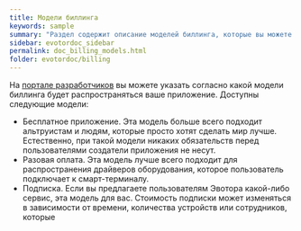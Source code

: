 ```yaml
---
title: Модели биллинга
keywords: sample
summary: "Раздел содержит описание моделей биллинга, которые вы можете реализовать с помощью Эвотора."
sidebar: evotordoc_sidebar
permalink: doc_billing_models.html
folder: evotordoc/billing
---
```


На [портале разработчиков](https://dev.evotor.ru/) вы можете указать согласно какой модели биллинга будет распространяться ваше приложение.
Доступны следующие модели:
* Бесплатное приложение.
    Эта модель больше всего подходит альтруистам и людям, которые просто хотят сделать мир лучше. Естественно, при такой модели никаких обязательств перед пользователями создатели приложения не несут.
* Разовая оплата.
    Эта модель лучше всего подходит для распространения драйверов оборудования, которое пользователь подключает к смарт-терминалу.
* Подписка.
    Если вы предлагаете пользователям Эвотора какой-либо сервис, эта модель для вас. Стоимость подписки может изменяться в зависимости от времени, количества устройств или сотрудников, которые 
